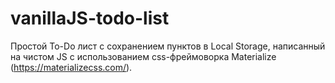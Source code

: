 # vanillaJS-todo-list
Простой To-Do лист с сохранением пунктов в Local Storage, написанный на чистом JS с использованием css-фреймоворка Materialize (https://materializecss.com/).
